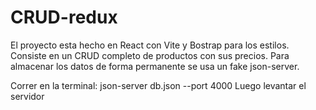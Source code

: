 # CRUD-redux

El proyecto esta hecho en React con Vite y Bostrap para los estilos. Consiste en un CRUD completo de productos con sus precios. Para almacenar los datos de forma permanente se usa un fake json-server. 

Correr en la terminal: json-server db.json --port 4000 
Luego levantar el servidor

